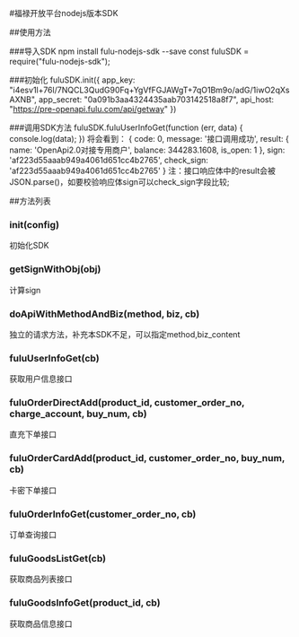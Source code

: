 #福禄开放平台nodejs版本SDK

##使用方法

###导入SDK
npm install fulu-nodejs-sdk --save
const fuluSDK = require("fulu-nodejs-sdk");

###初始化
fuluSDK.init({
    app_key: "i4esv1l+76l/7NQCL3QudG90Fq+YgVfFGJAWgT+7qO1Bm9o/adG/1iwO2qXsAXNB",
    app_secret: "0a091b3aa4324435aab703142518a8f7",
    api_host: "https://pre-openapi.fulu.com/api/getway"
})

###调用SDK方法
fuluSDK.fuluUserInfoGet(function (err, data) {
    console.log(data);
})
将会看到：
{
  code: 0,
  message: '接口调用成功',
  result: { name: 'OpenApi2.0对接专用商户', balance: 344283.1608, is_open: 1 },
  sign: 'af223d55aaab949a4061d651cc4b2765',
  check_sign: 'af223d55aaab949a4061d651cc4b2765'
}
注：接口响应体中的result会被JSON.parse()，如要校验响应体sign可以check_sign字段比较;


##方法列表

### init(config)
初始化SDK

### getSignWithObj(obj)
计算sign

### doApiWithMethodAndBiz(method, biz, cb)
独立的请求方法，补充本SDK不足，可以指定method,biz_content

### fuluUserInfoGet(cb)
获取用户信息接口

### fuluOrderDirectAdd(product_id, customer_order_no, charge_account, buy_num, cb)
直充下单接口

### fuluOrderCardAdd(product_id, customer_order_no, buy_num, cb)
卡密下单接口

### fuluOrderInfoGet(customer_order_no, cb)
订单查询接口

### fuluGoodsListGet(cb)
获取商品列表接口

### fuluGoodsInfoGet(product_id, cb)
获取商品信息接口
